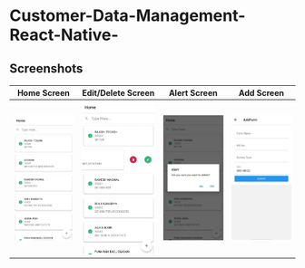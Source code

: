 # Customer-Data-Management-React-Native-

## Screenshots

| Home Screen | Edit/Delete Screen | Alert Screen | Add Screen |
| --- | --- | --- | --- |
| ![Home Screen](/assets/Screenshots/s1.jpeg?raw=true "Optional Title") | ![Edit Delete](/assets/Screenshots/s2.jpeg?raw=true "Optional Title") | ![Alert Screen](/assets/Screenshots/s3.jpeg?raw=true "Optional Title") | ![Add Form](/assets/Screenshots/s4.jpeg?raw=true "Optional Title")|
